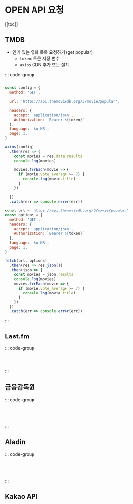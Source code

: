 # OPEN API 요청

[[toc]]

## TMDB
- 인기 있는 영화 목록 요청하기 (get popular)
  - `token`: 토큰 저장 변수 
  - `axios` CDN 추가 또는 설치

::: code-group

```js [axios]

const config = {
  method: 'GET', 
  
  url: 'https://api.themoviedb.org/3/movie/popular',

  headers: {
    accept: 'application/json',
    Authorization: `Bearer ${token}`
  },
  language: 'ko-KR',
  page: 1,
}

axios(config)      
  .then(res => {
    const movies = res.data.results
    console.log(movies)

    movies.forEach(movie => {
      if (movie.vote_average >= 7) {
        console.log(movie.title)
      }
    })

  })      
  .catch(err => console.error(err))

```

```js [fetch]
const url = 'https://api.themoviedb.org/3/movie/popular'
const options = {
  method: 'GET', 
  headers: {
    accept: 'application/json',
    Authorization: `Bearer ${token}`
  },
  language: 'ko-KR',
  page: 1,
}

fetch(url, options)
  .then(res => res.json())
  .then(json => {
    const movies = json.results
    console.log(movies)
    movies.forEach(movie => {
      if (movie.vote_average >= 7) {
        console.log(movie.title)
      }
    })
  })   
  .catch(err => console.error(err))

```
:::

## Last.fm

::: code-group

```js [axios]



```

```js [fetch]


```
:::


## 금융감독원


::: code-group
```python [python]

```

```js [js - axios]



```

```js [js - fetch]


```
:::


## Aladin

::: code-group
```python [python]

```

```js [js - axios]



```

```js [js - fetch]


```
:::


## Kakao API


